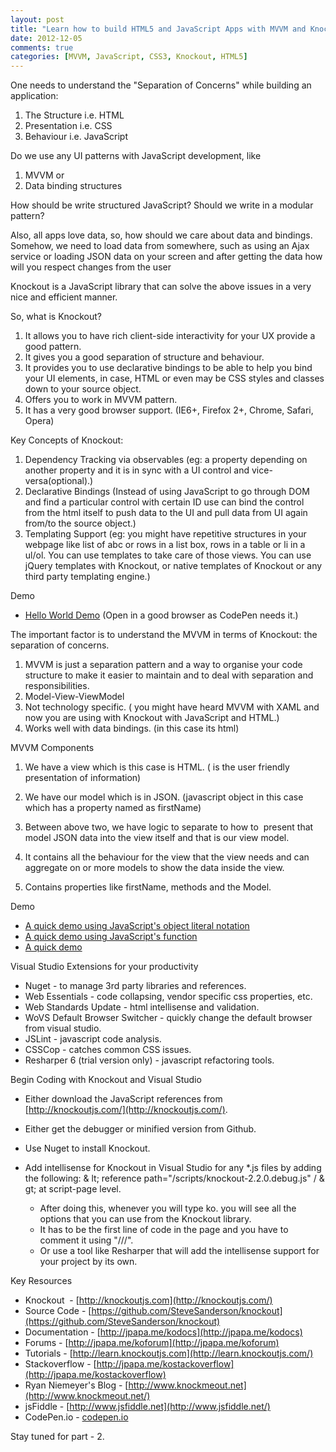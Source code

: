 ```yaml
---
layout: post
title: "Learn how to build HTML5 and JavaScript Apps with MVVM and Knockout (Part - 1)"
date: 2012-12-05
comments: true
categories: [MVVM, JavaScript, CSS3, Knockout, HTML5]
---
```


One needs to understand the "Separation of Concerns" while building an application:  

1. The Structure i.e. HTML
2. Presentation i.e. CSS
3. Behaviour i.e. JavaScript

Do we use any UI patterns with JavaScript development, like 

1. MVVM or
2. Data binding structures

How should be write structured JavaScript? Should we write in a modular pattern?

<!-- more -->  
  
Also, all apps love data, so, how should we care about data and bindings. Somehow, we need to load data from somewhere, such as using an Ajax service or loading JSON data on your screen and after getting the data how will you respect changes from the user

Knockout is a JavaScript library that can solve the above issues in a very nice and efficient manner.

So, what is Knockout?

1. It allows you to have rich client-side interactivity for your UX provide a good pattern. 
2. It gives you a good separation of structure and behaviour.
3. It provides you to use declarative bindings to be able to help you bind your UI elements, in case, HTML or even may be CSS styles and classes down to your source object. 
4. Offers you to work in MVVM pattern.
5. It has a very good browser support. (IE6+, Firefox 2+, Chrome, Safari, Opera)

Key Concepts of Knockout:

1. Dependency Tracking via observables (eg: a property depending on another property and it is in sync with a UI control and vice-versa(optional).)
2. Declarative Bindings (Instead of using JavaScript to go through DOM and find a particular control with certain ID use can bind the control from the html itself to push data to the UI and pull data from UI again from/to the source object.)
3. Templating Support (eg: you might have repetitive structures in your webpage like list of abc or rows in a list box, rows in a table or li in a ul/ol. You can use templates to take care of those views. You can use jQuery templates with Knockout, or native templates of Knockout or any third party templating engine.)

Demo

- [Hello World Demo](http://codepen.io/siddharth-pandey/full/ovrxL) (Open in a good browser as CodePen needs it.)

The important factor is to understand the MVVM in terms of Knockout: the separation of concerns. 

1. MVVM is just a separation pattern and a way to organise your code structure to make it easier to maintain and to deal with separation and responsibilities.
2. Model-View-ViewModel
3. Not technology specific. ( you might have heard MVVM with XAML and now you are using with Knockout with JavaScript and HTML.)
4. Works well with data bindings. (in this case its html)

MVVM Components

1. We have a view which is this case is HTML. ( is the user friendly presentation of information)
2. We have our model which is in JSON. (javascript object in this case which has a property named as firstName)
3. Between above two, we have logic to separate to how to  present that model JSON data into the view itself and that is our view model. 

  1. It contains all the behaviour for the view that the view needs and can aggregate on or more models to show the data inside the view.
  2. Contains properties like firstName, methods and the Model.

Demo

- [A quick demo using JavaScript's object literal notation](http://codepen.io/siddharth-pandey/full/tcuob)
- [A quick demo using JavaScript's function](http://codepen.io/siddharth-pandey/full/dsmtH)
- [A quick demo](http://a%20quick%20demo%20using%20javascript%27s%20function/)

Visual Studio Extensions for your productivity

- Nuget - to manage 3rd party libraries and references.
- Web Essentials - code collapsing, vendor specific css properties, etc.
- Web Standards Update - html intellisense and validation.
- WoVS Default Browser Switcher - quickly change the default browser from visual studio.
- JSLint - javascript code analysis.
- CSSCop - catches common CSS issues.
- Resharper 6 (trial version only) - javascript refactoring tools.

Begin Coding with Knockout and Visual Studio

- Either download the JavaScript references from  [http://knockoutjs.com/](http://knockoutjs.com/).
- Either get the debugger or minified version from Github.
- Use Nuget to install Knockout.
- Add intellisense for Knockout in Visual Studio for any \*.js files by adding the following: & lt; reference path="/scripts/knockout-2.2.0.debug.js" / & gt; at script-page level.

  - After doing this, whenever you will type ko. you will see all the options that you can use from the Knockout library.
  - It has to be the first line of code in the page and you have to comment it using "///".
  - Or use a tool like Resharper that will add the intellisense support for your project by its own.

Key Resources

- Knockout  - [http://knockoutjs.com](http://knockoutjs.com/)
- Source Code - [https://github.com/SteveSanderson/knockout](https://github.com/SteveSanderson/knockout)
- Documentation - [http://jpapa.me/kodocs](http://jpapa.me/kodocs)
- Forums - [http://jpapa.me/koforum](http://jpapa.me/koforum)
- Tutorials - [http://learn.knockoutjs.com](http://learn.knockoutjs.com/)
- Stackoverflow - [http://jpapa.me/kostackoverflow](http://jpapa.me/kostackoverflow)
- Ryan Niemeyer's Blog - [http://www.knockmeout.net](http://www.knockmeout.net/)
- jsFiddle - [http://www.jsfiddle.net](http://www.jsfiddle.net/)
- CodePen.io - [codepen.io](http://codepen.io/)

Stay tuned for part - 2.